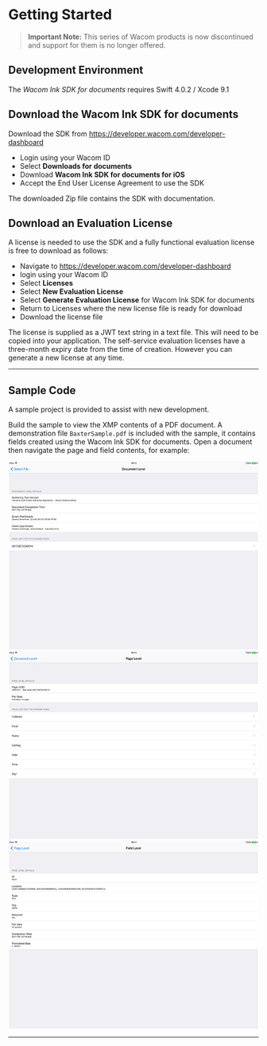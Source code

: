 # Getting Started 

> **Important Note:**
> This series of Wacom products is now discontinued and support for them is no longer offered.

## Development Environment

The *Wacom Ink SDK for documents* requires Swift 4.0.2 / Xcode 9.1

## Download the Wacom Ink SDK for documents

Download the SDK from https://developer.wacom.com/developer-dashboard

* Login using your Wacom ID
* Select **Downloads for documents**
* Download **Wacom Ink SDK for documents for iOS**
* Accept the End User License Agreement to use the SDK

The downloaded Zip file contains the SDK with documentation.

## Download an Evaluation License

A license is needed to use the SDK and a fully functional evaluation license is free to download as follows:

* Navigate to https://developer.wacom.com/developer-dashboard
* login using your Wacom ID
* Select **Licenses**
* Select **New Evaluation License**
* Select **Generate Evaluation License** for Wacom Ink SDK for documents
* Return to Licenses where the new license file is ready for download
* Download the license file

The license is supplied as a JWT text string in a text file.
This will need to be copied into your application.
The self-service evaluation licenses have a three-month expiry date from the time of creation.
However you can generate a new license at any time. 


----
## Sample Code

A sample project is provided to assist with new development.

Build the sample to view the XMP contents of a PDF document.
A demonstration file `BaxterSample.pdf` is included with the sample, it contains fields created using the Wacom Ink SDK for documents.
Open a document then navigate the page and field contents, for example:

      
![baxter doc level screenshot](media/Screen_Shot_Doc_Level.25.png)
![baxter page level screenshot](media/Screen_Shot_Page_Level.25.png)
![baxter field level screenshot](media/Screen_Shot_Field_Level.25.png)
  

----




